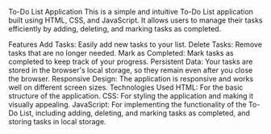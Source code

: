To-Do List Application
This is a simple and intuitive To-Do List application built using HTML, CSS, and JavaScript. It allows users to manage their tasks efficiently by adding, deleting, and marking tasks as completed.

Features
Add Tasks: Easily add new tasks to your list.
Delete Tasks: Remove tasks that are no longer needed.
Mark as Completed: Mark tasks as completed to keep track of your progress.
Persistent Data: Your tasks are stored in the browser's local storage, so they remain even after you close the browser.
Responsive Design: The application is responsive and works well on different screen sizes.
Technologies Used
HTML: For the basic structure of the application.
CSS: For styling the application and making it visually appealing.
JavaScript: For implementing the functionality of the To-Do List, including adding, deleting, and marking tasks as completed, and storing tasks in local storage.
